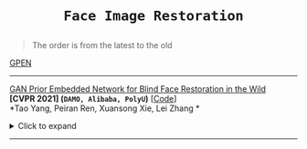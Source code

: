 # <p align=center>`Face Image Restoration`</p>

> The order is from the latest to the old

[GPEN](#GPEN)

---

<span id="GPEN"></span>
[GAN Prior Embedded Network for Blind Face Restoration in the Wild](https://arxiv.org/pdf/2105.06070.pdf)  
**[CVPR 2021]  (`DAMO, Alibaba, PolyU`)** [[Code](https://github.com/yangxy/GPEN)]  
*Tao Yang, Peiran Ren, Xuansong Xie, Lei Zhang *

<details><summary>Click to expand</summary><p>

<div align=center><img width="800" src="https://raw.githubusercontent.com/yzy1996/Image-Hosting/master/20210715113446.png"/></div>

> **Summary**

They solve the problem of **blind face restoration (BFR)**. They first use a CNN encoder to map the input degraded image to a desired latent code and then use a GAN to reproduce the desired HQ face image. 

> **Details**

They first pre-train a GAN using HQ face images following the training strategies of StyleGAN.

Using a set of synthesized LQ-HQ face images pairs to fine-tune the whole network.

Different from other methods with unchanged pre-trained GANs, they will fine-tune the GAN.



我们来讲解一下上图的(c)主框架，绿色梯形是一系列DNN，他们分别提取了 global face structure, local face structure and the background of face image. 也就是认为特征逐层加深。DNN的两路输出构成了StyleGAN输入所需的 z 和 noise。

但是这个训练过程吧，需要的数据还是很苛刻的，需要有清晰和模糊这样一对数据集。

They design a loss function that is similar to perceptual loss but it is based on the discriminator rather than the pre-trained VGG network. They use the total number of intermediate layers for feature extraction.



另外这项技术已经上线阿里云


</p></details>

---

